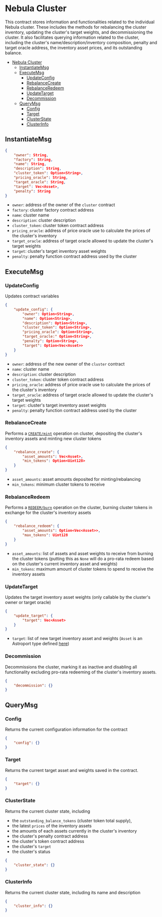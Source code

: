 # Nebula Cluster

This contract stores information and functionalities related to the individual Nebula cluster. These includes the methods for rebalancing the cluster inventory, updating the cluster's target weights, and decommissioning the cluster. It also facilitates querying information related to the cluster, including the cluster's name/description/inventory composition, penalty and target oracle address, the inventory asset prices, and its outstanding balance.

- [Nebula Cluster](#nebula-cluster)
  - [InstantiateMsg](#instantiatemsg)
  - [ExecuteMsg](#executemsg)
    - [UpdateConfig](#updateconfig)
    - [RebalanceCreate](#rebalancecreate)
    - [RebalanceRedeem](#rebalanceredeem)
    - [UpdateTarget](#updatetarget)
    - [Decommission](#decommission)
  - [QueryMsg](#querymsg)
    - [Config](#config)
    - [Target](#target)
    - [ClusterState](#clusterstate)
    - [ClusterInfo](#clusterinfo)

## InstantiateMsg

```json
{
    "owner": String,
    "factory": String,
    "name": String,
    "description": String,
    "cluster_token": Option<String>,
    "pricing_oracle": String,
    "target_oracle": String,
    "target": Vec<Asset>,
    "penalty": String
}
```

- `owner`: address of the owner of the `cluster` contract
- `factory`: cluster factory contract address
- `name`: cluster name
- `description`: cluster description
- `cluster_token`: cluster token contract address
- `pricing_oracle`: address of price oracle use to calculate the prices of the cluster's inventory
- `target_oracle`: address of target oracle allowed to update the cluster's target weights
- `target`: cluster's target inventory asset weights
- `penalty`: penalty function contract address used by the cluster

## ExecuteMsg

### UpdateConfig

Updates contract variables

```json
{
    "update_config": {
        "owner": Option<String>,
        "name": Option<String>,
        "description": Option<String>,
        "cluster_token": Option<String>,
        "pricing_oracle": Option<String>,
        "target_oracle:" Option<String>,
        "penalty": Option<String>,
        "target": Option<Vec<Asset>>
    }
}
```

- `owner`: address of the new owner of the `cluster` contract
- `name`: cluster name
- `description`: cluster description
- `cluster_token`: cluster token contract address
- `pricing_oracle`: address of price oracle use to calculate the prices of the cluster's inventory
- `target_oracle`: address of target oracle allowed to update the cluster's target weights
- `target`: cluster's target inventory asset weights
- `penalty`: penalty function contract address used by the cluster

### RebalanceCreate

Performs a [`CREATE/mint`](https://docs.neb.money/protocol/clusters.html#create-mint) operation on cluster, depositing the cluster's inventory assets and minting new cluster tokens

```json
{
    "rebalance_create": {
        "asset_amounts": Vec<Asset>,
        "min_tokens": Option<Uint128>
    }
}
```

- `asset_amounts`: asset amounts deposited for minting/rebalancing
- `min_tokens`: minimum cluster tokens to receive

### RebalanceRedeem

Performs a [`REDEEM/burn`](https://docs.neb.money/protocol/clusters.html#redeem-burn) operation on the cluster, burning cluster tokens in exchange for the cluster's inventory assets

```json
{
    "rebalance_redeem": {
        "asset_amounts": Option<Vec<Asset>>,
        "max_tokens": Uint128
    }
}
```

- `asset_amounts`: list of assets and asset weights to receive from burning the cluster tokens (putting this as `None` will do a pro-rata redeem based on the cluster's current inventory asset and weights)
- `min_tokens`: maximum amount of cluster tokens to spend to receive the inventory assets

### UpdateTarget

Updates the target inventory asset weights (only callable by the cluster's owner or target oracle)

```json
{
    "update_target": {
        "target": Vec<Asset>
    }
}
```

- `target`: list of new target inventory asset and weights (`Asset` is an Astroport type defined [here](https://github.com/astroport-fi/astroport-core/blob/main/packages/astroport/src/asset.rs#L23))

### Decommission

Decommissions the cluster, marking it as inactive and disabling all functionality excluding pro-rata redeeming of the cluster's inventory assets.

```json
{
    "decommission": {}
}
```

## QueryMsg

### Config

Returns the current configuration information for the contract

```json
{
    "config": {}
}
```

### Target

Returns the current target asset and weights saved in the contract.

```json
{
    "target": {}
}
```

### ClusterState

Returns the current cluster state, including

- the `outstanding_balance_tokens` (cluster token total supply),
- the latest `prices` of the inventory assets
- the amounts of each assets currently in the cluster's inventory
- the cluster's penalty contract address
- the cluster's token contract address
- the cluster's `target`
- the cluster's status

```json
{
    "cluster_state": {}
}
```

### ClusterInfo

Returns the current cluster state, including its name and description

```json
{
    "cluster_info": {}
}
```